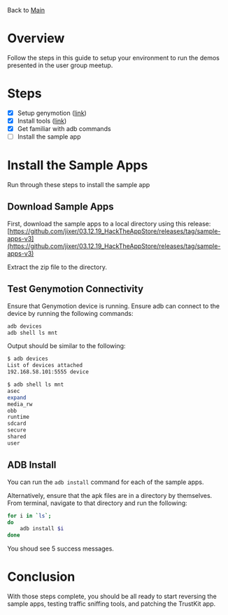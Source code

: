 Back to [Main](README.md)

# Overview #
Follow the steps in this guide to setup your environment to run the demos presented in the user group meetup.

# Steps #
- [x] Setup genymotion ([link](GenymotionSetup.md))
- [x] Install tools ([link](Tools.md))
- [x] Get familiar with adb commands
- [ ] Install the sample app

# Install the Sample Apps #
Run through these steps to install the sample app

## Download Sample Apps ##
First, download the sample apps to a local directory using this release:
[https://github.com/jixer/03.12.19_HackTheAppStore/releases/tag/sample-apps-v3](https://github.com/jixer/03.12.19_HackTheAppStore/releases/tag/sample-apps-v3)

Extract the zip file to the directory.

## Test Genymotion Connectivity ##
Ensure that Genymotion device is running.  Ensure adb can connect to the device by running the following commands:
```bash
adb devices
adb shell ls mnt
```

Output should be similar to the following:
```bash
$ adb devices
List of devices attached
192.168.58.101:5555	device

$ adb shell ls mnt
asec
expand
media_rw
obb
runtime
sdcard
secure
shared
user
```

## ADB Install ##
You can run the `adb install` command for each of the sample apps.  

Alternatively, ensure that the apk files are in a directory by themselves.  From terminal, navigate to that directory and run the following:
```bash
for i in `ls`;
do
	adb install $i
done
```

You shoud see 5 success messages.

# Conclusion #
With those steps complete, you should be all ready to start reversing the sample apps, testing traffic sniffing tools, and patching the TrustKit app.